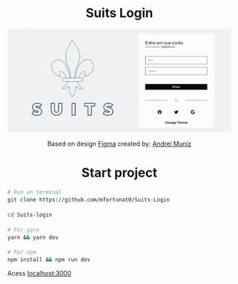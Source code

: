 <h1 align=center>Suits Login</h1>
<p align=center><img src="./.github/preview.gif"/></p>
<p align=center>Based on design <a href="https://www.figma.com/file/5ykfeZiarqOxUbMawTI3Ab/Suits-login?node-id=1%3A90">Figma</a> 
created by: <a href="https://www.linkedin.com/in/andrei-muniz-0331ab193/">Andrei Muniz</a></p>
<h1 align=center>Start project</h1>

```bash
# Run on terminal
git clone https://github.com/mfortunat0/Suits-Login

cd Suits-login

# For yarn
yarn && yarn dev

# For npm
npm install && npm run dev
```

Acess <a href="http://localhost:3000/"> localhost:3000</a>